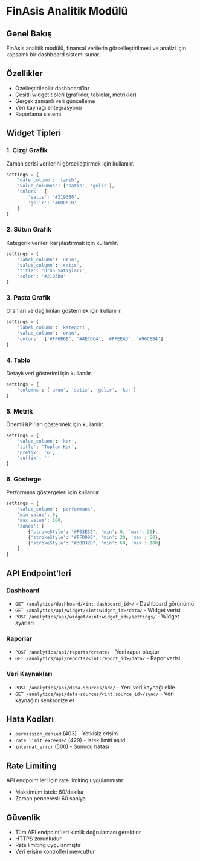 # FinAsis Analitik Modülü

## Genel Bakış

FinAsis analitik modülü, finansal verilerin görselleştirilmesi ve analizi için kapsamlı bir dashboard sistemi sunar.

## Özellikler

- Özelleştirilebilir dashboard'lar
- Çeşitli widget tipleri (grafikler, tablolar, metrikler)
- Gerçek zamanlı veri güncelleme
- Veri kaynağı entegrasyonu
- Raporlama sistemi

## Widget Tipleri

### 1. Çizgi Grafik
Zaman serisi verilerini görselleştirmek için kullanılır.

```python
settings = {
    'date_column': 'tarih',
    'value_columns': ['satis', 'gelir'],
    'colors': {
        'satis': '#2193B0',
        'gelir': '#6DD5ED'
    }
}
```

### 2. Sütun Grafik
Kategorik verileri karşılaştırmak için kullanılır.

```python
settings = {
    'label_column': 'urun',
    'value_column': 'satis',
    'title': 'Ürün Satışları',
    'color': '#2193B0'
}
```

### 3. Pasta Grafik
Oranları ve dağılımları göstermek için kullanılır.

```python
settings = {
    'label_column': 'kategori',
    'value_column': 'oran',
    'colors': ['#FF6B6B', '#4ECDC4', '#FFEEAD', '#96CEB4']
}
```

### 4. Tablo
Detaylı veri gösterimi için kullanılır.

```python
settings = {
    'columns': ['urun', 'satis', 'gelir', 'kar']
}
```

### 5. Metrik
Önemli KPI'ları göstermek için kullanılır.

```python
settings = {
    'value_column': 'kar',
    'title': 'Toplam Kar',
    'prefix': '₺',
    'suffix': ''
}
```

### 6. Gösterge
Performans göstergeleri için kullanılır.

```python
settings = {
    'value_column': 'performans',
    'min_value': 0,
    'max_value': 100,
    'zones': [
        {'strokeStyle': "#F03E3E", 'min': 0, 'max': 20},
        {'strokeStyle': "#FFDD00", 'min': 20, 'max': 60},
        {'strokeStyle': "#30B32D", 'min': 60, 'max': 100}
    ]
}
```

## API Endpoint'leri

### Dashboard
- `GET /analytics/dashboard/<int:dashboard_id>/` - Dashboard görünümü
- `GET /analytics/api/widget/<int:widget_id>/data/` - Widget verisi
- `POST /analytics/api/widget/<int:widget_id>/settings/` - Widget ayarları

### Raporlar
- `POST /analytics/api/reports/create/` - Yeni rapor oluştur
- `GET /analytics/api/reports/<int:report_id>/data/` - Rapor verisi

### Veri Kaynakları
- `POST /analytics/api/data-sources/add/` - Yeni veri kaynağı ekle
- `GET /analytics/api/data-sources/<int:source_id>/sync/` - Veri kaynağını senkronize et

## Hata Kodları

- `permission_denied` (403) - Yetkisiz erişim
- `rate_limit_exceeded` (429) - İstek limiti aşıldı
- `internal_error` (500) - Sunucu hatası

## Rate Limiting

API endpoint'leri için rate limiting uygulanmıştır:
- Maksimum istek: 60/dakika
- Zaman penceresi: 60 saniye

## Güvenlik

- Tüm API endpoint'leri kimlik doğrulaması gerektirir
- HTTPS zorunludur
- Rate limiting uygulanmıştır
- Veri erişim kontrolleri mevcuttur 